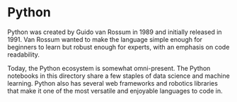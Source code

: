 # Python

Python was created by Guido van Rossum in 1989 and initially released in 1991. Van Rossum wanted to make the language simple enough for beginners to learn but robust enough for experts, with an emphasis on code readability.

Today, the Python ecosystem is somewhat omni-present. The Python notebooks in this directory share a few staples of data science and machine learning. Python also has several web frameworks and robotics libraries that make it one of the most versatile and enjoyable languages to code in.   